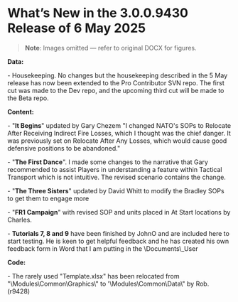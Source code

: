 # What’s New in the 3\.0\.0\.9430 Release of 6 May 2025

> **Note**: Images omitted — refer to original DOCX for figures.


__Data:__

\- Housekeeping\.  No changes but the housekeeping described in the 5 May release has now been extended to the Pro Contributor SVN repo\.  The first cut was made to the Dev repo, and the upcoming third cut will be made to the Beta repo\.  


__Content:__

\- "__It Begins__" updated by Gary Chezem "I changed NATO's SOPs to Relocate After Receiving Indirect Fire Losses, which I thought was the chief danger\. It was previously set on Relocate After Any Losses, which would cause good defensive positions to be abandoned\."

\- "__The First Dance__"\.  I made some changes to the narrative that Gary recommended to assist Players in understanding a feature within Tactical Transport which is not intuitive\. The revised scenario contains the change\. 

\- "__The Three Sisters__" updated by David Whitt to modify the Bradley SOPs to get them to engage more

\- "__FR1 Campaign__" with revised SOP and units placed in At Start locations by Charles\.

\- __Tutorials 7, 8 and 9__ have been finished by JohnO and are included here to start testing\.  He is keen to get helpful feedback and he has created his own feedback form in Word that I am putting in the \\Documents\\\_User   


__Code:__

\- The rarely used "Template\.xlsx" has been relocated from "\\Modules\\Common\\Graphics\\" to '\\Modules\\Common\\Data\\" by Rob\. \(r9428\)

